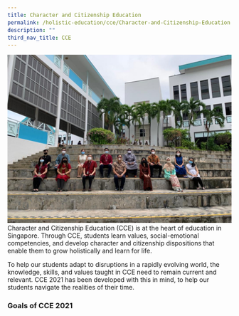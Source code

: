```yaml
---
title: Character and Citizenship Education
permalink: /holistic-education/cce/Character-and-Citizenship-Education
description: ""
third_nav_title: CCE
---
```



![](/images/CCE.jpeg)
Character and Citizenship Education (CCE) is at the heart of education in Singapore. Through CCE, students learn values, social-emotional competencies, and develop character and citizenship dispositions that enable them to grow holistically and learn for life.

To help our students adapt to disruptions in a rapidly evolving world, the knowledge, skills, and values taught in CCE need to remain current and relevant. CCE 2021 has been developed with this in mind, to help our students navigate the realities of their time.

### Goals of CCE 2021
